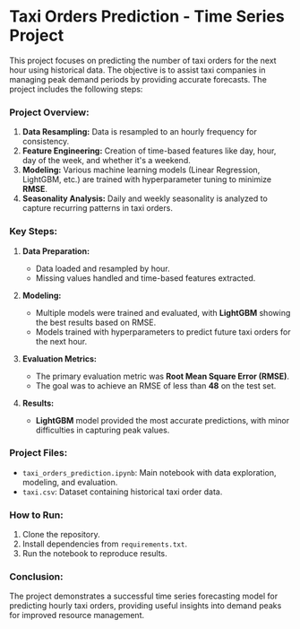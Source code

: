
# Taxi Orders Prediction - Time Series Project

This project focuses on predicting the number of taxi orders for the next hour using historical data. The objective is to assist taxi companies in managing peak demand periods by providing accurate forecasts. The project includes the following steps:

### Project Overview:
1. **Data Resampling:** Data is resampled to an hourly frequency for consistency.
2. **Feature Engineering:** Creation of time-based features like day, hour, day of the week, and whether it's a weekend.
3. **Modeling:** Various machine learning models (Linear Regression, LightGBM, etc.) are trained with hyperparameter tuning to minimize **RMSE**.
4. **Seasonality Analysis:** Daily and weekly seasonality is analyzed to capture recurring patterns in taxi orders.

### Key Steps:
1. **Data Preparation:**
   - Data loaded and resampled by hour.
   - Missing values handled and time-based features extracted.
   
2. **Modeling:**
   - Multiple models were trained and evaluated, with **LightGBM** showing the best results based on RMSE.
   - Models trained with hyperparameters to predict future taxi orders for the next hour.

3. **Evaluation Metrics:**
   - The primary evaluation metric was **Root Mean Square Error (RMSE)**.
   - The goal was to achieve an RMSE of less than **48** on the test set.

4. **Results:**
   - **LightGBM** model provided the most accurate predictions, with minor difficulties in capturing peak values.

### Project Files:
- `taxi_orders_prediction.ipynb`: Main notebook with data exploration, modeling, and evaluation.
- `taxi.csv`: Dataset containing historical taxi order data.

### How to Run:
1. Clone the repository.
2. Install dependencies from `requirements.txt`.
3. Run the notebook to reproduce results.

### Conclusion:
The project demonstrates a successful time series forecasting model for predicting hourly taxi orders, providing useful insights into demand peaks for improved resource management.


